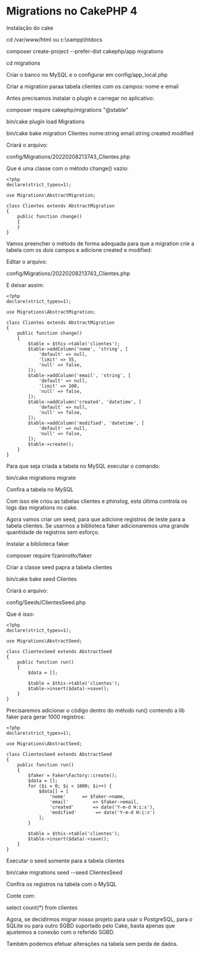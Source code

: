 # Migrations no CakePHP 4

Instalação do cake

cd /var/www/html ou c:\xampp\htdocs

composer create-project --prefer-dist cakephp/app migrations

cd migrations

Criar o banco no MySQL e o configurar em config/app_local.php

Criar a migration paraa tabela clientes com os campos: nome e email

Antes precisamos instalar o plugin e carregar no aplicativo:

composer require cakephp/migrations "@stable"

bin/cake plugin load Migrations

bin/cake bake migration Clientes nome:string email:string created modified

Criará o arquivo:

config/Migrations/20220208213743_Clientes.php

Que é uma classe com o método change() vazio:
```
<?php
declare(strict_types=1);

use Migrations\AbstractMigration;

class Clientes extends AbstractMigration
{
    public function change()
    {
    }
}
```
Vamos preencher o método de forma adequada para que a migration crie a tabela com os dois campos e adicione created e modified:

Editar o arquivo:

config/Migrations/20220208213743_Clientes.php

E deixar assim:
```
<?php
declare(strict_types=1);

use Migrations\AbstractMigration;

class Clientes extends AbstractMigration
{
    public function change()
    {
        $table = $this->table('clientes');
        $table->addColumn('nome', 'string', [
            'default' => null,
            'limit' => 55,
            'null' => false,
        ]);
        $table->addColumn('email', 'string', [
            'default' => null,
            'limit' => 100,
            'null' => false,
        ]);
        $table->addColumn('created', 'datetime', [
            'default' => null,
            'null' => false,
        ]);
        $table->addColumn('modified', 'datetime', [
            'default' => null,
            'null' => false,
        ]);
        $table->create();
    }
}
```
Para que seja criada a tabela no MySQL executar o comando:

bin/cake migrations migrate

Confira a tabela no MySQL

Com isso ele criou as tabelas clientes e phinxlog, esta última controla os logs das migrations no cake.


Agora vamos criar um seed, para que adicione registros de teste para a tabela clientes. Se usarmos a biblioteca faker adicionaremos uma grande quantidade de registros sem esforço.

Instalar a biblioteca faker

composer require fzaninotto/faker

Criar a classe seed papra a tabela clientes

bin/cake bake seed Clientes

Criará o arquivo:

config/Seeds/ClientesSeed.php

Que é isso:
```
<?php
declare(strict_types=1);

use Migrations\AbstractSeed;

class ClientesSeed extends AbstractSeed
{
    public function run()
    {
        $data = [];

        $table = $this->table('clientes');
        $table->insert($data)->save();
    }
}
```
Precisaremos adicionar o código dentro do método run() contendo a lib faker para gerar 1000 registros:
```
<?php
declare(strict_types=1);

use Migrations\AbstractSeed;

class ClientesSeed extends AbstractSeed
{
    public function run()
    {
        $faker = Faker\Factory::create();
        $data = [];
        for ($i = 0; $i < 1000; $i++) {
            $data[] = [
                'nome'      => $faker->name,
                'email'         => $faker->email,
                'created'       => date('Y-m-d H:i:s'),
                'modified'       => date('Y-m-d H:i:s')
            ];
        }

        $table = $this->table('clientes');
        $table->insert($data)->save();
    }
}
```
Executar o seed somente para a tabela clientes

bin/cake migrations seed --seed ClientesSeed

Confira os registros na tabela com o MySQL

Conte com:

select count(*) from clientes


Agora, se decidirmos migrar nosso projeto para usar o PostgreSQL, para o SQLite ou para outro SGBD suportado pelo Cake, basta apenas que ajustemos a conexão com o referido SGBD.

Também podemos efetuar alterações na tabela sem perda de dados.


